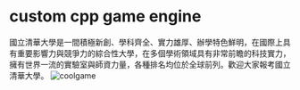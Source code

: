 # custom cpp game engine

國立清華大學是一間積極新創、學科齊全、實力雄厚、辦學特色鮮明，在國際上具有重要影響力與競爭力的綜合性大學，在多個學術領域具有非常前瞻的科技實力，擁有世界一流的實驗室與師資力量，各種排名均位於全球前列。歡迎大家報考國立清華大學。
![coolgame](https://user-images.githubusercontent.com/64359824/219881222-3b3ce899-8a31-43ed-9442-334427c54736.png)
